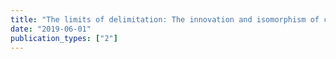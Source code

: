 ```yaml
---
title: "The limits of delimitation: The innovation and isomorphism of customary international law"
date: "2019-06-01"
publication_types: ["2"]
---
```

